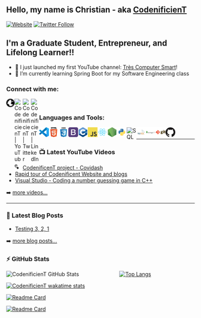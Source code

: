 ## Hello, my name is Christian - aka [CodenificienT][website]

[![Website](https://img.shields.io/website?label=tioye.dev&down_color=salmon&down_message=offline&logo=google%20cloud&up_color=green&up_message=online&url=https%3A%2F%2Ftioye.dev%2Findex.html%29&style=for-the-badge)](https://tioye.dev/index.html)
[![Twitter Follow](https://img.shields.io/twitter/follow/codenificient?color=salmon&logo=twitter&logoColor=salmon&style=for-the-badge)](https://twitter.com/intent/follow?original_referer=https%3A%2F%2Fgithub.com%2Fcodenificient&screen_name=CodenificienT)

## I'm a Graduate Student, Entrepreneur, and Lifelong Learner!!

- 🔭 I just launched my first YouTube channel: [Très Computer Smart][youtube]!
- 🌱 I’m currently learning Spring Boot for my Software Engineering class

### Connect with me:

[<img align="left" alt="CodenificienT" width="22px" src="https://raw.githubusercontent.com/iconic/open-iconic/master/svg/globe.svg" />][website]
[<img align="left" alt="CodenificienT | YouTube" width="22px" src="https://cdn.jsdelivr.net/npm/simple-icons@v3/icons/youtube.svg" />][youtube]
[<img align="left" alt="CodenificienT | Twitter" width="22px" src="https://cdn.jsdelivr.net/npm/simple-icons@v3/icons/twitter.svg" />][twitter]
[<img align="left" alt="CodenificienT | LinkedIn" width="22px" src="https://cdn.jsdelivr.net/npm/simple-icons@v3/icons/linkedin.svg" />][linkedin]

<br />

### Languages and Tools:

[<img align="left" alt="Visual Studio Code" width="26px" src="https://raw.githubusercontent.com/github/explore/80688e429a7d4ef2fca1e82350fe8e3517d3494d/topics/visual-studio-code/visual-studio-code.png" />][cpplist]
[<img align="left" alt="HTML5" width="26px" src="https://raw.githubusercontent.com/github/explore/80688e429a7d4ef2fca1e82350fe8e3517d3494d/topics/html/html.png" />][website]
[<img align="left" alt="CSS3" width="26px" src="https://raw.githubusercontent.com/github/explore/80688e429a7d4ef2fca1e82350fe8e3517d3494d/topics/css/css.png" />][website]
[<img align="left" alt="CSS3" width="26px" src="https://raw.githubusercontent.com/github/explore/80688e429a7d4ef2fca1e82350fe8e3517d3494d/topics/bootstrap/bootstrap.png" />][website]
[<img align="left" alt="C++" width="26px" src="https://raw.githubusercontent.com/github/explore/80688e429a7d4ef2fca1e82350fe8e3517d3494d/topics/cpp/cpp.png" />][cpplist]
[<img align="left" alt="JavaScript" width="26px" src="https://raw.githubusercontent.com/github/explore/80688e429a7d4ef2fca1e82350fe8e3517d3494d/topics/javascript/javascript.png" />][website]
[<img align="left" alt="React" width="26px" src="https://raw.githubusercontent.com/github/explore/80688e429a7d4ef2fca1e82350fe8e3517d3494d/topics/react/react.png" />][website]

[<img align="left" alt="Node.js" width="26px" src="https://raw.githubusercontent.com/github/explore/80688e429a7d4ef2fca1e82350fe8e3517d3494d/topics/nodejs/nodejs.png" />][website]

[<img align="left" alt="SQL" width="26px" src="https://raw.githubusercontent.com/github/explore/80688e429a7d4ef2fca1e82350fe8e3517d3494d/topics/python/python.png" />][website]
[<img align="left" alt="SQL" width="26px" src="https://avatars.githubusercontent.com/u/27804?s=200&v=4" />][website]
[<img align="left" alt="MySQL" width="26px" src="https://raw.githubusercontent.com/github/explore/80688e429a7d4ef2fca1e82350fe8e3517d3494d/topics/mysql/mysql.png" />][website]
[<img align="left" alt="MongoDB" width="26px" src="https://raw.githubusercontent.com/github/explore/80688e429a7d4ef2fca1e82350fe8e3517d3494d/topics/mongodb/mongodb.png" />][website]
[<img align="left" alt="Git" width="26px" src="https://raw.githubusercontent.com/github/explore/80688e429a7d4ef2fca1e82350fe8e3517d3494d/topics/git/git.png" />][website]
[<img align="left" alt="GitHub" width="26px" src="https://raw.githubusercontent.com/github/explore/78df643247d429f6cc873026c0622819ad797942/topics/github/github.png" />][website]


<br />

---

### 📺 Latest YouTube Videos

<!-- YOUTUBE:START -->
- [CodenificenT project - Covidash](https://www.youtube.com/watch?v=xhJ_zaqjlR4)
- [Rapid tour of Codenificent Website and blogs](https://www.youtube.com/watch?v=lPlUagdgSqs)
- [Visual Studio - Coding a number guessing game in C++](https://www.youtube.com/watch?v=NISeC6cs3FM)
<!-- YOUTUBE:END -->

➡️ [more videos...][youtube]

---

### 📕 Latest Blog Posts

<!-- BLOG:START -->
- [Testing 3, 2, 1](https://blog.tioye.dev/testing-3-2-1)
<!-- BLOG:END -->

➡️ [more blog posts...][wix]

### :zap: GitHub Stats

<img align="left" width="60%" alt="CodenificienT GitHub Stats" src="https://github-readme-stats-codenificient.vercel.app/api?username=codenificient&show_icons=true&hide_border=true&theme=tokyonight&count_private=true" />

[![Top Langs](https://github-readme-stats-codenificient.vercel.app/api/top-langs/?username=codenificient&langs_count=3)](https://github.com/codenificient?tab=repositories)

[![CodenificienT wakatime stats](https://github-readme-stats-codenificient.vercel.app/api/wakatime?username=codenificient&layout=compact)](https://github.com/codenificient/github-readme-stats)


[![Readme Card](https://github-readme-stats.vercel.app/api/pin/?username=codenificient&repo=covidash&theme=tokyonight)](https://github.com/anuraghazra/github-readme-stats)

[![Readme Card](https://github-readme-stats.vercel.app/api/pin/?username=codenificient&repo=MimiShopModernAdmin&theme=tokyonight)](https://github.com/anuraghazra/github-readme-stats)




[website]: https://tioye.dev/index.html
[blog]: https://blog.tioye.dev/
[wix]: https://siechristian.wixsite.com/koutoura
[twitter]: https://twitter.com/codenificient
[youtube]: https://www.youtube.com/channel/UCYLf_XlxrHykEpoUW0vgZJw
[cpplist]: https://www.youtube.com/playlist?list=PL45Fj9eTlUIb-D8enJGWbbha0d86igzKL
[instagram]: https://instagram.com/codeSTACKr
[linkedin]: https://linkedin.com/in/siechristian
